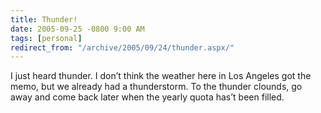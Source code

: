 ```yaml
---
title: Thunder!
date: 2005-09-25 -0800 9:00 AM
tags: [personal]
redirect_from: "/archive/2005/09/24/thunder.aspx/"
---
```


I just heard thunder. I don’t think the weather here in Los Angeles got
the memo, but we already had a thunderstorm. To the thunder clounds, go
away and come back later when the yearly quota has’t been filled.

